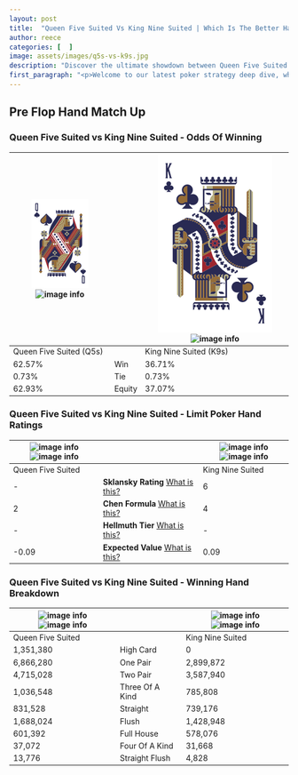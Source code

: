```yaml
---
layout: post
title:  "Queen Five Suited Vs King Nine Suited | Which Is The Better Hand In Poker? A Complete Guide"
author: reece
categories: [  ]
image: assets/images/q5s-vs-k9s.jpg
description: "Discover the ultimate showdown between Queen Five Suited and King Nine Suited in poker! Uncover the odds, strategies, and scenarios where one hand triumphs over the other. Get ready to up your poker game with this thrilling analysis."
first_paragraph: "<p>Welcome to our latest poker strategy deep dive, where we're pitting two distinct hands against each other in a high-stakes showdown: Queen Five Suited vs King Nine Suited.</p><p>In the dynamic world of poker, every decision counts, and knowing which hand holds the upper hand is key to your success at the table.</p><p>In this article, we'll dissect these two hands, explore the scenarios where one dominates the other, and equip you with the knowledge to make strategic choices that can tip the odds in your favor.</p><p>Get ready to unravel the intriguing dynamics of these poker hands and elevate your game to new heights.</p>"
---
```




[comment]: # (sp0)

## Pre Flop Hand Match Up

<div class="table hand-ratings" markdown="1"> 



### Queen Five Suited vs King Nine Suited - Odds Of Winning


    
| ![image info](assets/images/hand1/q.png) ![image info](assets/images/hand1/5s.png) |  | ![image info](assets/images/hand2/k.png) ![image info](assets/images/hand2/9s.png) |
| -------- | -------- | -------- |
| Queen Five Suited (Q5s) |  | King Nine Suited (K9s) |
| 62.57% | Win | 36.71% |
| 0.73% | Tie | 0.73% |
| 62.93% | Equity | 37.07% |




[comment]: # (sp1)



### Queen Five Suited vs King Nine Suited - Limit Poker Hand Ratings


    
| ![image info](https://www.riverpairs.com/assets/images/hand1/q.png) ![image info](https://www.riverpairs.com/assets/images/hand1/5s.png) |  | ![image info](https://www.riverpairs.com/assets/images/hand2/k.png) ![image info](https://www.riverpairs.com/assets/images/hand2/9s.png) |
| -------- | -------- | -------- |
| Queen Five Suited |  | King Nine Suited |
| - | **Sklansky Rating** [What is this?](/sklansky-rating-explained) | 6 |
| 2 | **Chen Formula** [What is this?](/chen-formula-explained) | 4 |
| - | **Hellmuth Tier** [What is this?](/Hellmuth-tier-explained) | - |
| -0.09 | **Expected Value** [What is this?](/expected-value-explained) | 0.09 |




[comment]: # (sp2)



### Queen Five Suited vs King Nine Suited - Winning Hand Breakdown


    
| ![image info](https://www.riverpairs.com/assets/images/hand1/q.png) ![image info](https://www.riverpairs.com/assets/images/hand1/5s.png) |  | ![image info](https://www.riverpairs.com/assets/images/hand2/k.png) ![image info](https://www.riverpairs.com/assets/images/hand2/9s.png) |
| -------- | -------- | -------- |
| Queen Five Suited |  | King Nine Suited |
| 1,351,380 | High Card | 0 |
| 6,866,280 | One Pair | 2,899,872 |
| 4,715,028 | Two Pair | 3,587,940 |
| 1,036,548 | Three Of A Kind | 785,808 |
| 831,528 | Straight | 739,176 |
| 1,688,024 | Flush | 1,428,948 |
| 601,392 | Full House | 578,076 |
| 37,072 | Four Of A Kind | 31,668 |
| 13,776 | Straight Flush | 4,828 |




[comment]: # (sp3)



</div>

[comment]: # (sp4)



[comment]: # (sp5)

